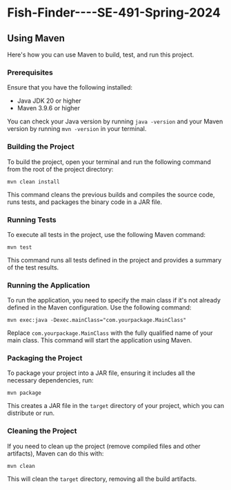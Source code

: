 # Fish-Finder----SE-491-Spring-2024

## Using Maven
Here's how you can use Maven to build, test, and run this project.

### Prerequisites

Ensure that you have the following installed:
- Java JDK 20 or higher
- Maven 3.9.6 or higher

You can check your Java version by running `java -version` and your Maven version by running `mvn -version` in your terminal.

### Building the Project

To build the project, open your terminal and run the following command from the root of the project directory:

    mvn clean install

This command cleans the previous builds and compiles the source code, runs tests, and packages the binary code in a JAR file.

### Running Tests

To execute all tests in the project, use the following Maven command:

    mvn test

This command runs all tests defined in the project and provides a summary of the test results.

### Running the Application

To run the application, you need to specify the main class if it's not already defined in the Maven configuration. Use the following command:

    mvn exec:java -Dexec.mainClass="com.yourpackage.MainClass"

Replace `com.yourpackage.MainClass` with the fully qualified name of your main class. This command will start the application using Maven.

### Packaging the Project

To package your project into a JAR file, ensuring it includes all the necessary dependencies, run:

    mvn package

This creates a JAR file in the `target` directory of your project, which you can distribute or run.

### Cleaning the Project

If you need to clean up the project (remove compiled files and other artifacts), Maven can do this with:

    mvn clean

This will clean the `target` directory, removing all the build artifacts.
